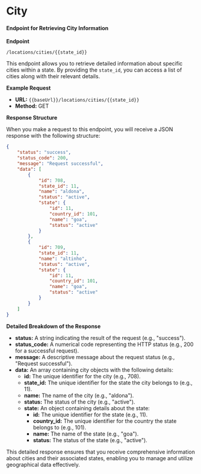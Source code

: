 # City

#### Endpoint for Retrieving City Information

**Endpoint**

`/locations/cities/{{state_id}}`

This endpoint allows you to retrieve detailed information about specific cities within a state. By providing the `state_id`, you can access a list of cities along with their relevant details.

**Example Request**

* **URL:** `{{baseUrl}}/locations/cities/{{state_id}}`
* **Method:** GET

**Response Structure**

When you make a request to this endpoint, you will receive a JSON response with the following structure:

```json
{
    "status": "success",
    "status_code": 200,
    "message": "Request successful",
    "data": [
        {
            "id": 708,
            "state_id": 11,
            "name": "aldona",
            "status": "active",
            "state": {
                "id": 11,
                "country_id": 101,
                "name": "goa",
                "status": "active"
            }
        },
        {
            "id": 709,
            "state_id": 11,
            "name": "altinho",
            "status": "active",
            "state": {
                "id": 11,
                "country_id": 101,
                "name": "goa",
                "status": "active"
            }
        }
    ]
}
```

**Detailed Breakdown of the Response**

* **status:** A string indicating the result of the request (e.g., "success").
* **status\_code:** A numerical code representing the HTTP status (e.g., 200 for a successful request).
* **message:** A descriptive message about the request status (e.g., "Request successful").
* **data:** An array containing city objects with the following details:
  * **id:** The unique identifier for the city (e.g., 708).
  * **state\_id:** The unique identifier for the state the city belongs to (e.g., 11).
  * **name:** The name of the city (e.g., "aldona").
  * **status:** The status of the city (e.g., "active").
  * **state:** An object containing details about the state:
    * **id:** The unique identifier for the state (e.g., 11).
    * **country\_id:** The unique identifier for the country the state belongs to (e.g., 101).
    * **name:** The name of the state (e.g., "goa").
    * **status:** The status of the state (e.g., "active").

This detailed response ensures that you receive comprehensive information about cities and their associated states, enabling you to manage and utilize geographical data effectively.
